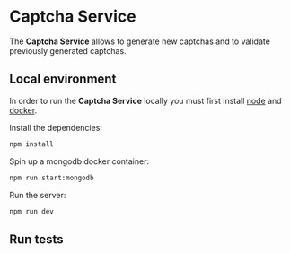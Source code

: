 # Captcha Service

The **Captcha Service** allows to generate new captchas and to validate previously generated captchas.

## Local environment

In order to run the **Captcha Service** locally you must first install [node](https://nodejs.org/en/download) and [docker](https://docs.docker.com/engine/install/).

Install the dependencies:

```bash
npm install
```

Spin up a mongodb docker container:

```bash
npm run start:mongodb
```

Run the server:

```bash
npm run dev
```

## Run tests
